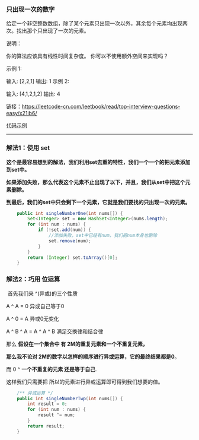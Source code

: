 



### 只出现一次的数字

给定一个非空整数数组，除了某个元素只出现一次以外，其余每个元素均出现两次。找出那个只出现了一次的元素。

说明：

你的算法应该具有线性时间复杂度。 你可以不使用额外空间来实现吗？

示例 1:

输入: [2,2,1]
输出: 1
示例 2:

输入: [4,1,2,1,2]
输出: 4

链接：https://leetcode-cn.com/leetbook/read/top-interview-questions-easy/x21ib6/

[代码示例](./ANumberThatAppearsOnlyOnce.java)

------



### 解法1：使用 set

**这个是最容易想到的解法，我们利用set去重的特性，我们一个一个的把元素添加到set中。**

**如果添加失败，那么代表这个元素不止出现了以下，并且，我们从set中把这个元素删除。**

**到最后，我们的set中只会剩下一个元素，它就是我们要找的只出现一次的元素。**

```Java
	public int singleNumberOne(int nums[]) {
        Set<Integer> set = new HashSet<Integer>(nums.length);
        for (int num : nums) {
            if (!set.add(num)) {
                //添加失败，set中已经有num，我们把num本身也删除
                set.remove(num);
            }
        }
        return (Integer) set.toArray()[0];
    }
```



### 解法2：巧用 位运算

​	首先我们来 ^(异或)的三个性质

 A ^ A = 0 异或自己等于0

A ^ 0 = A  异或0无变化

A ^ B ^ A =  A ^ A ^ B  满足交换律和结合律

那么 **假设在一个集合中 有 2M的重复元素和一个不重复元素，**

**那么我不论对 2M的数字以怎样的顺序进行异或运算，它的最终结果都是0**。

而 0 ^ **一个不重复的元素 还是等于自己**.

 这样我们只需要把 所以的元素进行异或运算即可得到我们想要的值。

```Java
    /** 异或运算 */
    public int singleNumberTwp(int nums[]) {
        int result = 0;
        for (int num : nums) {
            result ^= num;
        }
        return result;
    }

```

